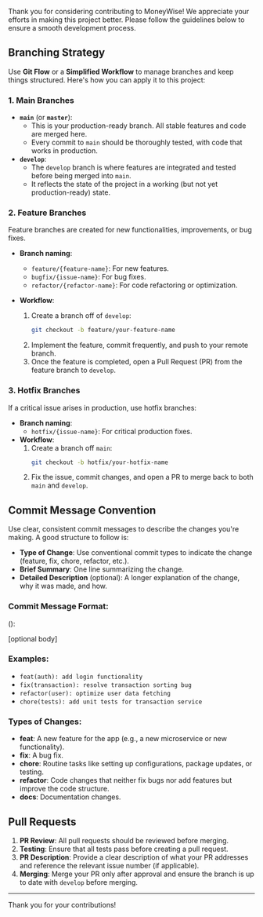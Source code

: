 Thank you for considering contributing to MoneyWise! We appreciate your efforts in making this project better. Please follow the guidelines below to ensure a smooth development process.

## Branching Strategy

Use **Git Flow** or a **Simplified Workflow** to manage branches and keep things structured. Here's how you can apply it to this project:

### 1. Main Branches

- **`main`** (or **`master`**):
  - This is your production-ready branch. All stable features and code are merged here.
  - Every commit to `main` should be thoroughly tested, with code that works in production.
- **`develop`**:
  - The `develop` branch is where features are integrated and tested before being merged into `main`.
  - It reflects the state of the project in a working (but not yet production-ready) state.

### 2. Feature Branches

Feature branches are created for new functionalities, improvements, or bug fixes.

- **Branch naming**:

  - `feature/{feature-name}`: For new features.
  - `bugfix/{issue-name}`: For bug fixes.
  - `refactor/{refactor-name}`: For code refactoring or optimization.

- **Workflow**:
  1. Create a branch off of `develop`:
     ```bash
     git checkout -b feature/your-feature-name
     ```
  2. Implement the feature, commit frequently, and push to your remote branch.
  3. Once the feature is completed, open a Pull Request (PR) from the feature branch to `develop`.

### 3. Hotfix Branches

If a critical issue arises in production, use hotfix branches:

- **Branch naming**:
  - `hotfix/{issue-name}`: For critical production fixes.
- **Workflow**:
  1. Create a branch off `main`:
     ```bash
     git checkout -b hotfix/your-hotfix-name
     ```
  2. Fix the issue, commit changes, and open a PR to merge back to both `main` and `develop`.

## Commit Message Convention

Use clear, consistent commit messages to describe the changes you're making. A good structure to follow is:

- **Type of Change**: Use conventional commit types to indicate the change (feature, fix, chore, refactor, etc.).
- **Brief Summary**: One line summarizing the change.
- **Detailed Description** (optional): A longer explanation of the change, why it was made, and how.

### Commit Message Format:

<type>(<scope>): <summary>

[optional body]

### Examples:

- `feat(auth): add login functionality`
- `fix(transaction): resolve transaction sorting bug`
- `refactor(user): optimize user data fetching`
- `chore(tests): add unit tests for transaction service`

### Types of Changes:

- **feat**: A new feature for the app (e.g., a new microservice or new functionality).
- **fix**: A bug fix.
- **chore**: Routine tasks like setting up configurations, package updates, or testing.
- **refactor**: Code changes that neither fix bugs nor add features but improve the code structure.
- **docs**: Documentation changes.

## Pull Requests

1. **PR Review**: All pull requests should be reviewed before merging.
2. **Testing**: Ensure that all tests pass before creating a pull request.
3. **PR Description**: Provide a clear description of what your PR addresses and reference the relevant issue number (if applicable).
4. **Merging**: Merge your PR only after approval and ensure the branch is up to date with `develop` before merging.

---

Thank you for your contributions!
